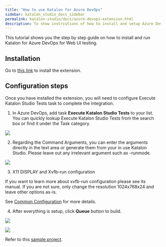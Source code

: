 ```yaml
---
title: "How to use Katalon for Azure DevOps"
sidebar: katalon_studio_docs_sidebar
permalink: katalon-studio/docs/azure-devops-extension.html 
description: To show instrcutions of how to install and setup Azure DevOps extension.
---
```

This tutorial shows you the step by step guide on how to install and run Katalon for Azure DevOps for Web UI testing.


## Installation

Go to [this link](https://marketplace.visualstudio.com/items?itemName=katalon-llc.katalon&ssr=false#overview) to install the extension.

## Configuration steps

Once you have installed the extension, you will need to configure Execute Katalon Studio Tests task to complete the integration.

1. In Azure DevOps, add task **Execute Katalon Studio Tests** to your list. You can quickly lookup Execute Katalon Studio Tests from the search box or find it under the Task category.

![](../../images/katalon-studio/docs/azure-devops-extension/1-search-test.png)


2. Regarding the Command Arguments, you can enter the arguments directly in the text area or generate them from your in use Katalon Studio. Please leave out any irrelevant argument such as -runmode.

![](../../images/katalon-studio/docs/azure-devops-extension/2-command.png)


3. X11 DISPLAY and Xvfb-run configuration

If you want to learn more about xvfb-run configuration please see its manual. If you are not sure, only change the resolution 1024x768x24 and leave other options as-is.

See [Common Configuration]([https://docs.katalon.com/katalon-studio/docs/common-configuration.html#strongcommand-argumentsstrong](https://docs.katalon.com/katalon-studio/docs/common-configuration.html#strongcommand-argumentsstrong)) for more details.

4. After everything is setup, click **Queue** button to build.

![](../../images/katalon-studio/docs/azure-devops-extension/3-result.png)

![](../../images/katalon-studio/docs/azure-devops-extension/4-result.png)


Refer to this [sample project](https://github.com/katalon-studio-samples/azure-devops-extension-samples).